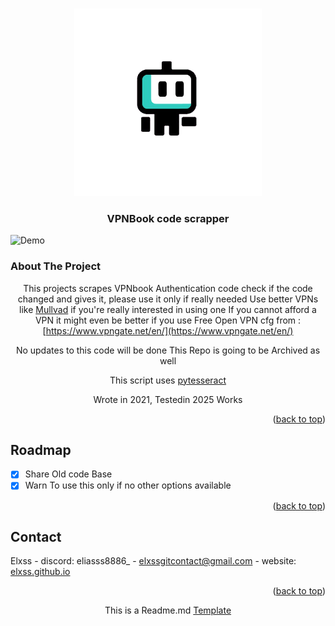 <!-- EXCLUDE FROM PORTFOLIO -->
<a name="readme-top"></a>

<!-- PROJECT LOGO -->
<br />
<div align="center">
  <a href="https://github.com/Elxss/VPNBook-Code-Scrapper">
    <img src="https://raw.githubusercontent.com/Elxss/Elxss.github.io/main/src/img/logo.png" alt="Logo" width="300" height="300">
  </a>

  <h3 align="center">VPNBook code scrapper</h3>
</div>


<!-- TABLE OF CONTENTS -->
<img src="https://raw.githubusercontent.com/Elxss/VPNBook-Code-Scrapper/main/Preview/demo.png" alt="Demo">

### About The Project

<div align="center">

This projects scrapes VPNbook Authentication code check if the code changed and gives it, please use it only if really needed
Use better VPNs like [Mullvad](https://mullvad.net/) if you're really interested in using one
If you cannot afford a VPN it might even be better if you use Free Open VPN cfg from : [https://www.vpngate.net/en/](https://www.vpngate.net/en/)

No updates to this code will be done
This Repo is going to be Archived as well

This script uses [pytesseract](https://pypi.org/project/pytesseract/)

Wrote in 2021, Testedin 2025 Works

</div>

<p align="right">(<a href="#readme-top">back to top</a>)</p>

<!-- ROADMAP -->
## Roadmap

- [x] Share Old code Base
- [X] Warn To use this only if no other options available

<p align="right">(<a href="#readme-top">back to top</a>)</p>

<!-- CONTACT -->
## Contact

Elxss - discord: eliasss8886_ - elxssgitcontact@gmail.com - website: [elxss.github.io](https://elxss.github.io/)

<p align="right">(<a href="#readme-top">back to top</a>)</p>

<p align="center">This is a Readme.md <a href="https://github.com/othneildrew/Best-README-Template/blob/master/README.md">Template</a></p>
